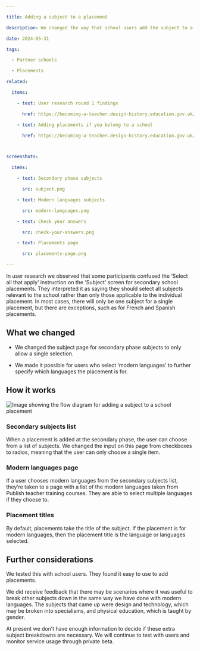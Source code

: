 ```yaml
---

title: Adding a subject to a placement

description: We changed the way that school users add the subject to a placement.

date: 2024-05-31

tags:

  - Partner schools

  - Placements

related:

  items:

    - text: User research round 1 findings

      href: https://becoming-a-teacher.design-history.education.gov.uk/manage-school-placements/user-research-round-1-findings/

    - text: Adding placements if you belong to a school

      href: https://becoming-a-teacher.design-history.education.gov.uk/manage-school-placements/adding-placements/



screenshots:

  items:

    - text: Secondary phase subjects

      src: subject.png

    - text: Modern languages subjects

      src: modern-languages.png

    - text: Check your answers

      src: check-your-answers.png

    - text: Placements page

      src: placements-page.png

---
```




In user research we observed that some participants confused the ‘Select all that apply’ instruction on the ‘Subject’ screen for secondary school placements. They interpreted it as saying they should select all subjects relevant to the school rather than only those applicable to the individual placement. In most cases, there will only be one subject for a single placement, but there are exceptions, such as for French and Spanish placements.



## What we changed

- We changed the subject page for secondary phase subjects to only allow a single selection.

- We made it possible for users who select ‘modern languages’ to further specify which languages the placement is for.



## How it works

![Image showing the flow diagram for adding a subject to a school placement](experiment-1-find-school-placements-flow.png 'Add a placement flow')

### Secondary subjects list

When a placement is added at the secondary phase, the user can choose from a list of subjects. We changed the input on this page from checkboxes to radios, meaning that the user can only choose a single item.

### Modern languages page

If a user chooses modern languages from the secondary subjects list, they’re taken to a  page with a list of the modern languages taken from Publish teacher training courses. They are able to select multiple languages if they choose to.

### Placement titles

By default, placements take the title of the subject. If the placement is for modern languages, then the placement title is the language or languages selected.



## Further considerations

We tested this with school users. They found it easy to use to add placements.

We did receive feedback that there may be scenarios where it was useful to break other subjects down in the same way we have done with modern languages. The subjects that came up were design and technology, which may be broken into specialisms, and physical education, which is taught by gender.

At present we don’t have enough information to decide if these extra subject breakdowns are necessary. We will continue to test with users and monitor service usage through private beta.
